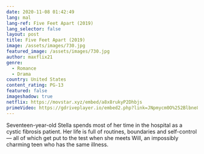 ```yaml
---
date: 2020-11-08 01:42:49
lang: mal
lang-ref: Five Feet Apart (2019)
lang_selector: false
layout: post
title: Five Feet Apart (2019)
image: /assets/images/730.jpg
featured_image: /assets/images/730.jpg
author: maxflix21
genre:
  - Romance
  - Drama
country: United States
content_rating: PG-13
featured: false
imageshadow: true
netflix: https://movstar.xyz/embed/a8x8rukyP2Dhbjs
primeVideo: https://gdriveplayer.io/embed2.php?link=JNpmycm0O%252Blbne80t4tJAA2u7D%252FHqtWbfpwGRJFCfghR3j341tDJxRsl61%252BY0vm2qklZ9pHUsADl7EZm2g2t8kjvGdrywjV2NlyD%252FDLNbSbbKqGi75cF3IDw9%252FXSUgLQDpaBfcxt1RVAAYfcd4gkAJZytGRSoboq5ng0AFMZwni63tCiC9WPhM0rZWPqhMPsg%253D
---
```

Seventeen-year-old Stella spends most of her time in the hospital as a cystic fibrosis patient. Her life is full of routines, boundaries and self-control — all of which get put to the test when she meets Will, an impossibly charming teen who has the same illness.